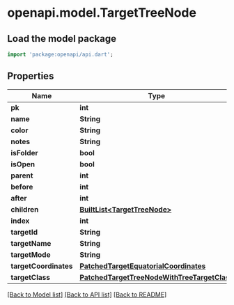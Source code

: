 # openapi.model.TargetTreeNode

## Load the model package
```dart
import 'package:openapi/api.dart';
```

## Properties
Name | Type | Description | Notes
------------ | ------------- | ------------- | -------------
**pk** | **int** |  | 
**name** | **String** |  | [optional] 
**color** | **String** |  | [optional] 
**notes** | **String** |  | [optional] 
**isFolder** | **bool** |  | [optional] 
**isOpen** | **bool** |  | [optional] 
**parent** | **int** |  | [optional] 
**before** | **int** |  | [optional] 
**after** | **int** |  | [optional] 
**children** | [**BuiltList&lt;TargetTreeNode&gt;**](TargetTreeNode.md) |  | [optional] 
**index** | **int** |  | [optional] 
**targetId** | **String** |  | [optional] 
**targetName** | **String** |  | [optional] 
**targetMode** | **String** |  | [optional] 
**targetCoordinates** | [**PatchedTargetEquatorialCoordinates**](PatchedTargetEquatorialCoordinates.md) |  | [optional] 
**targetClass** | [**PatchedTargetTreeNodeWithTreeTargetClass**](PatchedTargetTreeNodeWithTreeTargetClass.md) |  | [optional] 

[[Back to Model list]](../README.md#documentation-for-models) [[Back to API list]](../README.md#documentation-for-api-endpoints) [[Back to README]](../README.md)


